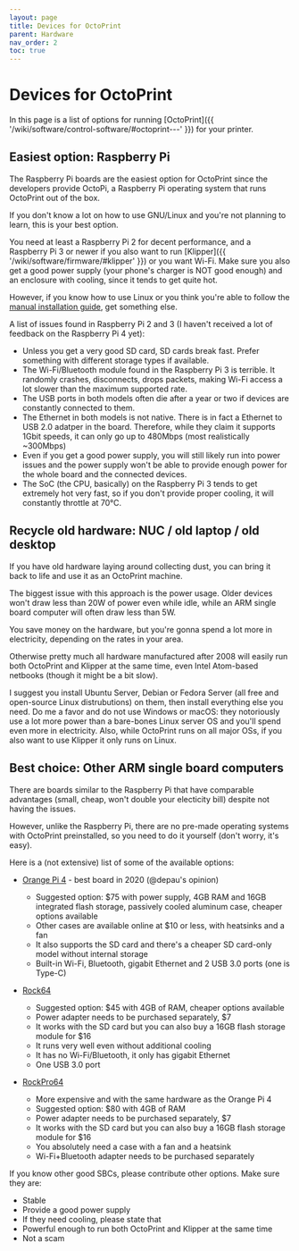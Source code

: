 ```yaml
---
layout: page
title: Devices for OctoPrint
parent: Hardware
nav_order: 2
toc: true
---
```


# Devices for OctoPrint

In this page is a list of options for running [OctoPrint]({{ '/wiki/software/control-software/#octoprint---' }}) for your printer.

## Easiest option: Raspberry Pi

The Raspberry Pi boards are the easiest option for OctoPrint since the developers provide OctoPi, a Raspberry Pi operating system that runs OctoPrint out of the box.

If you don't know a lot on how to use GNU/Linux and you're not planning to learn, this is your best option.

You need at least a Raspberry Pi 2 for decent performance, and a Raspberry Pi 3 or newer if you also want to run [Klipper]({{ '/wiki/software/firmware/#klipper' }}) or you want Wi-Fi. Make sure you also get a good power supply (your phone's charger is NOT good enough) and an enclosure with cooling, since it tends to get quite hot.

However, if you know how to use Linux or you think you're able to follow the [manual installation guide](https://octoprint.org/download/#installing-manually), get something else.

A list of issues found in Raspberry Pi 2 and 3 (I haven't received a lot of feedback on the Raspberry Pi 4 yet):

- Unless you get a very good SD card, SD cards break fast. Prefer something with different storage types if available.
- The Wi-Fi/Bluetooth module found in the Raspberry Pi 3 is terrible. It randomly crashes, disconnects, drops packets, making Wi-Fi access a lot slower than the maximum supported rate.
- The USB ports in both models often die after a year or two if devices are constantly connected to them.
- The Ethernet in both models is not native. There is in fact a Ethernet to USB 2.0 adatper in the board. Therefore, while they claim it supports 1Gbit speeds, it can only go up to 480Mbps (most realistically ~300Mbps)
- Even if you get a good power supply, you will still likely run into power issues and the power supply won't be able to provide enough power for the whole board and the connected devices.
- The SoC (the CPU, basically) on the Raspberry Pi 3 tends to get extremely hot very fast, so if you don't provide proper cooling, it will constantly throttle at 70°C.

## Recycle old hardware: NUC / old laptop / old desktop

If you have old hardware laying around collecting dust, you can bring it back to life and use it as an OctoPrint machine.

The biggest issue with this approach is the power usage. Older devices won't draw less than 20W of power even while idle, while an ARM single board computer will often draw less than 5W.

You save money on the hardware, but you're gonna spend a lot more in electricity, depending on the rates in your area.

Otherwise pretty much all hardware manufactured after 2008 will easily run both OctoPrint and Klipper at the same time, even Intel Atom-based netbooks (though it might be a bit slow).

I suggest you install Ubuntu Server, Debian or Fedora Server (all free and open-source Linux distrubutions) on them, then install everything else you need. Do me a favor and do not use Windows or macOS: they notoriously use a lot more power than a bare-bones Linux server OS and you'll spend even more in electricity. Also, while OctoPrint runs on all major OSs, if you also want to use Klipper it only runs on Linux.

## Best choice: Other ARM single board computers

There are boards similar to the Raspberry Pi that have comparable advantages (small, cheap, won't double your electicity bill) despite not having the issues.

However, unlike the Raspberry Pi, there are no pre-made operating systems with OctoPrint preinstalled, so you need to do it yourself (don't worry, it's easy).

Here is a (not extensive) list of some of the available options:

- [Orange Pi 4](http://www.orangepi.org/Orange%20Pi%204/) - best board in 2020 (@depau's opinion)
  - Suggested option: $75 with power supply, 4GB RAM and 16GB integrated flash storage, passively cooled aluminum case, cheaper options available
  - Other cases are available online at $10 or less, with heatsinks and a fan
  - It also supports the SD card and there's a cheaper SD card-only model without internal storage
  - Built-in Wi-Fi, Bluetooth, gigabit Ethernet and 2 USB 3.0 ports (one is Type-C)

- [Rock64](https://www.pine64.org/devices/single-board-computers/rock64/)
  - Suggested option: $45 with 4GB of RAM, cheaper options available
  - Power adapter needs to be purchased separately, $7
  - It works with the SD card but you can also buy a 16GB flash storage module for $16
  - It runs very well even without additional cooling
  - It has no Wi-Fi/Bluetooth, it only has gigabit Ethernet
  - One USB 3.0 port

- [RockPro64](https://www.pine64.org/rockpro64/)
  - More expensive and with the same hardware as the Orange Pi 4
  - Suggested option: $80 with 4GB of RAM
  - Power adapter needs to be purchased separately, $7
  - It works with the SD card but you can also buy a 16GB flash storage module for $16
  - You absolutely need a case with a fan and a heatsink
  - Wi-Fi+Bluetooth adapter needs to be purchased separately

If you know other good SBCs, please contribute other options. Make sure they are:

- Stable
- Provide a good power supply
- If they need cooling, please state that
- Powerful enough to run both OctoPrint and Klipper at the same time
- Not a scam
